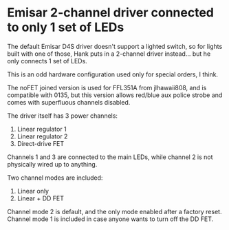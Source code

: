 # Emisar 2-channel driver connected to only 1 set of LEDs

The default Emisar D4S driver doesn't support a lighted switch, so for lights
built with one of those, Hank puts in a 2-channel driver instead... but he only
connects 1 set of LEDs.

This is an odd hardware configuration used only for special orders, I think.

The noFET joined version is used for FFL351A from jlhawaii808, and is compatible with
0135, but this version allows red/blue aux police strobe and comes with superfluous
channels disabled.

The driver itself has 3 power channels:

  1. Linear regulator 1
  2. Linear regulator 2
  3. Direct-drive FET

Channels 1 and 3 are connected to the main LEDs, while channel 2 is not
physically wired up to anything.

Two channel modes are included:

  1. Linear only
  2. Linear + DD FET

Channel mode 2 is default, and the only mode enabled after a factory reset.
Channel mode 1 is included in case anyone wants to turn off the DD FET.

